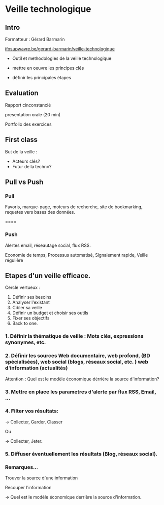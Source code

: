 # Veille technologique

## Intro

Formatteur : Gérard Barmarin

[ifosupwavre.be/gerard-barmarin/veille-technologique](https://sites.google.com/a/ifosupwavre.be/gerard-barmarin/veille-technologique) 

* Outil et methodologies de la veille technologique

* mettre en oeuvre les principes clés

* définir les principales étapes

## Evaluation

Rapport cinconstancié

presentation orale (20 min)

Portfolio des exercices 

## First class

But de la veille : 

* Acteurs clés? 
* Futur de la techno? 

## Pull vs Push

### Pull

Favoris, marque-page, moteurs de recherche, site de bookmarking, requetes vers bases des données.

====

### Push 

Alertes email, réseautage social, flux RSS. 

Economie de temps, Processus automatisé, Signalement rapide, Veille régulière


## Etapes d'un veille efficace. 

Cercle vertueux : 

1. Définir ses besoins
2. Analyser l'existant
3. Cibler sa veille
4. Définir un budget et choisir ses outils
5. Fixer ses objectifs
6. Back to one. 

### 1. Définir la thématique de veille : Mots clés, expressions synonymes, etc. 

### 2. Définir les sources Web documentaire, web profond, (BD spécialisées), web social (blogs, réseaux social, etc. ) web d'information (actualités)

Attention : Quel est le modèle économique dérrière la source d'information? 

### 3. Mettre en place les parametres d'alerte par flux RSS, Email, ...

### 4. Filter vos résultats:

-> Collecter, Garder, Classer

Ou
 
-> Collecter, Jeter. 

### 5. Diffuser éventuellement les résultats (Blog, réseaux social).

### Remarques... 

Trouver la source d'une information

Recouper l'information

-> Quel est le modèle économique derrière la source d'information. 
